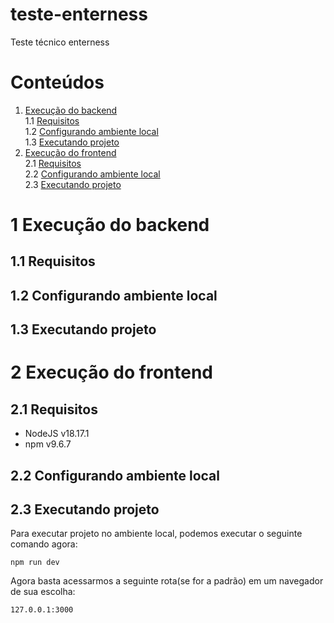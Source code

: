 # teste-enterness

Teste técnico enterness

# Conteúdos

1. [Execução do backend](#Execução-do-backend)<br>
   1.1 [Requisitos](##Requisitos)<br>
   1.2 [Configurando ambiente local](##Configurando-ambiente-local)<br>
   1.3 [Executando projeto](##Executando-projeto)<br>
2. [Execução do frontend](#Execução-do-frontend)<br>
   2.1 [Requisitos](##Requisitos)<br>
   2.2 [Configurando ambiente local](##Configurando-ambiente-local)<br>
   2.3 [Executando projeto](##Executando-projeto)<br>

# 1 Execução do backend

## 1.1 Requisitos

## 1.2 Configurando ambiente local

## 1.3 Executando projeto

# 2 Execução do frontend

## 2.1 Requisitos

- NodeJS v18.17.1
- npm v9.6.7

## 2.2 Configurando ambiente local

## 2.3 Executando projeto

Para executar projeto no ambiente local, podemos executar o seguinte comando agora:

```console
npm run dev
```

Agora basta acessarmos a seguinte rota(se for a padrão) em um navegador de sua escolha:

`127.0.0.1:3000`
